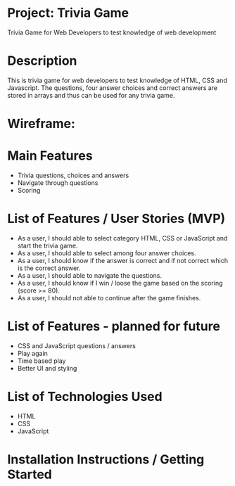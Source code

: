 # Project: Trivia Game
Trivia Game for Web Developers to test knowledge of web development 

# Description
This is trivia game for web developers to test knowledge of HTML, CSS and Javascript. The questions, four answer choices and correct answers are stored in arrays and thus can be used for any trivia game.


# Wireframe:


# Main Features
* Trivia questions, choices and answers
* Navigate through questions
* Scoring


# List of Features / User Stories (MVP)
* As a user, I should able to select category HTML, CSS or JavaScript and start the trivia game.
* As a user, I should able to select among four answer choices.
* As a user, I should know if the answer is correct and if not correct which is the correct answer.
* As a user, I should able to navigate the questions.
* As a user, I should know if I win / loose the game based on the scoring (score >= 80).
* As a user, I should not able to continue after the game finishes.

# List of Features - planned for future
* CSS and JavaScript questions / answers
* Play again
* Time based play
* Better UI and styling


# List of Technologies Used
* HTML
* CSS
* JavaScript


# Installation Instructions / Getting Started



